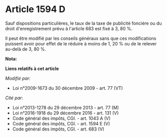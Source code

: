 # Article 1594 D

Sauf dispositions particulières, le taux de la taxe de publicité foncière ou du droit d'enregistrement prévu à l'article 683
est fixé à 3, 80 %. 

Il peut être modifié par les conseils généraux sans que ces modifications puissent avoir pour effet de le réduire à moins de
1, 20 % ou de le relever au-delà de 3, 80 %.

**Nota:**



**Liens relatifs à cet article**

_Modifié par_:

  - Loi n°2009-1673 du 30 décembre 2009 - art. 77 (VT)

_Cité par_:

  - Loi n°2013-1278 du 29 décembre 2013 - art. 77 (M)
  - Loi n°2016-1918 du 29 décembre 2016 - art. 131 (V)
  - Code général des impôts, CGI. - art. 1043 A (V)
  - Code général des impôts, CGI. - art. 1594 E (V)
  - Code général des impôts, CGI. - art. 683 (V)
